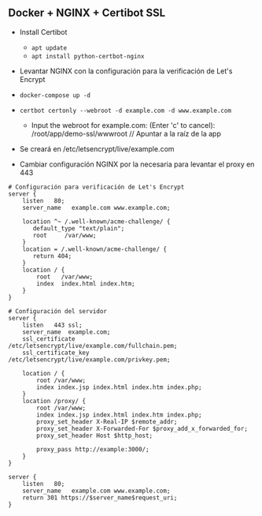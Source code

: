 ## Docker + NGINX + Certibot SSL

- Install Certibot
    - `apt update`
    - `apt install python-certbot-nginx`

- Levantar NGINX con la configuración para la verificación de Let's Encrypt
- `docker-compose up -d`

- `certbot certonly --webroot -d example.com -d www.example.com`
    - Input the webroot for example.com: (Enter 'c' to cancel): /root/app/demo-ssl/wwwroot        // Apuntar a la raíz de la app

- Se creará en /etc/letsencrypt/live/example.com
- Cambiar configuración NGINX por la necesaria para levantar el proxy en 443


```
# Configuración para verificación de Let's Encrypt
server {
    listen   80;
    server_name   example.com www.example.com;
 
    location ^~ /.well-known/acme-challenge/ {
       default_type "text/plain";
       root     /var/www;
    }
    location = /.well-known/acme-challenge/ {
       return 404;
    }
    location / {
        root   /var/www;
        index  index.html index.htm;
    }
}
```

```
# Configuración del servidor
server {
    listen   443 ssl;
    server_name  example.com;
    ssl_certificate        /etc/letsencrypt/live/example.com/fullchain.pem;
    ssl_certificate_key    /etc/letsencrypt/live/example.com/privkey.pem;

    location / {
        root /var/www;
        index index.jsp index.html index.htm index.php;
    }
    location /proxy/ {
        root /var/www;
        index index.jsp index.html index.htm index.php;
        proxy_set_header X-Real-IP $remote_addr;
        proxy_set_header X-Forwarded-For $proxy_add_x_forwarded_for;
        proxy_set_header Host $http_host;

        proxy_pass http://example:3000/;
    }
}
 
server {
    listen   80;
    server_name   example.com www.example.com;
    return 301 https://$server_name$request_uri;            
}
```